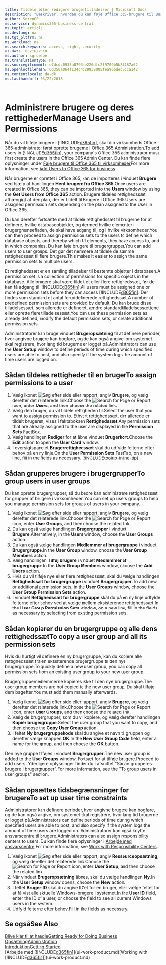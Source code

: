 ```yaml
---
title: Tildele eller redigere brugertilladelser | Microsoft Docs
description: "Beskriver, hvordan du kan føje Office 365-brugere til Business Central og derefter tildele tilladelser, adgangsrettigheder og sikkerhedsindstillinger."
author: SorenGP
ms.service: dynamics365-business-central
ms.topic: article
ms.devlang: na
ms.tgt_pltfrm: na
ms.workload: na
ms.search.keywords: access, right, security
ms.date: 03/16/2018
ms.author: sgroespe
ms.translationtype: HT
ms.sourcegitcommit: e7dcdc0935a8793ae226dfc2f9709b5b8f487a62
ms.openlocfilehash: 6d350a064f134c4c29938005fea966dec7cca142
ms.contentlocale: da-dk
ms.lasthandoff: 03/22/2018

---
```

# <a name="manage-users-and-permissions"></a><span data-ttu-id="d05e4-103">Administrere brugere og deres rettigheder</span><span class="sxs-lookup"><span data-stu-id="d05e4-103">Manage Users and Permissions</span></span>
<span data-ttu-id="d05e4-104">Når du vil tilføje brugere i [!INCLUDE[d365fin](includes/d365fin_md.md)], skal din virksomheds Office 365-administrator først oprette brugerne i Office 365 Administration.</span><span class="sxs-lookup"><span data-stu-id="d05e4-104">To add users in [!INCLUDE[d365fin](includes/d365fin_md.md)], your company's Office 365 administrator must first create the users in the Office 365 Admin Center.</span></span> <span data-ttu-id="d05e4-105">Du kan finde flere oplysninger under [Føje brugere til Office 365 til virksomheder](https://support.office.com/en-us/article/Add-users-to-Office-365-for-business-435ccec3-09dd-4587-9ebd-2f3cad6bc2bc)</span><span class="sxs-lookup"><span data-stu-id="d05e4-105">For more information, see [Add Users to Office 365 for business](https://support.office.com/en-us/article/Add-users-to-Office-365-for-business-435ccec3-09dd-4587-9ebd-2f3cad6bc2bc)</span></span>

<span data-ttu-id="d05e4-106">Når brugerne er oprettet i Office 365, kan de importeres i vinduet **Brugere** ved hjælp af handlingen **Hent brugere fra Office 365**.</span><span class="sxs-lookup"><span data-stu-id="d05e4-106">Once users are created in Office 365, they can be imported into the **Users** window by using the **Get Users from Office 365** action.</span></span> <span data-ttu-id="d05e4-107">Brugere tildeles rettighedssæt afhængigt af den plan, der er tildelt til Brugere i Office 365.</span><span class="sxs-lookup"><span data-stu-id="d05e4-107">Users are assigned permission sets depending on the plan assigned to the User in Office 365.</span></span>

<span data-ttu-id="d05e4-108">Du kan derefter fortsætte med at tildele rettighedssæt til brugerne for at definere, hvilke databaseobjekter, og dermed hvilke elementer i brugergrænsefladen, de skal have adgang til, og i hvilke virksomheder.</span><span class="sxs-lookup"><span data-stu-id="d05e4-108">You can then proceed to assign permission sets to the users to define which database objects, and thereby which UI elements, they have access to, and in which companies.</span></span> <span data-ttu-id="d05e4-109">Du kan føje brugere til brugergrupper.</span><span class="sxs-lookup"><span data-stu-id="d05e4-109">You can add users to user groups.</span></span> <span data-ttu-id="d05e4-110">Det gør det nemmere at tildele de samme rettighedssæt til flere brugere.</span><span class="sxs-lookup"><span data-stu-id="d05e4-110">This makes it easier to assign the same permission sets to multiple users.</span></span>

<span data-ttu-id="d05e4-111">Et rettighedssæt er en samling tilladelser til bestemte objekter i databasen.</span><span class="sxs-lookup"><span data-stu-id="d05e4-111">A permission set is a collection of permissions for specific objects in the database.</span></span> <span data-ttu-id="d05e4-112">Alle brugere skal være tildelt et eller flere rettighedssæt, før de kan få adgang til [!INCLUDE[d365fin](includes/d365fin_md.md)].</span><span class="sxs-lookup"><span data-stu-id="d05e4-112">All users must be assigned one or more permission sets before they can access [!INCLUDE[d365fin](includes/d365fin_md.md)].</span></span> <span data-ttu-id="d05e4-113">Der findes som standard et antal foruddefinerede rettighedssæt.</span><span class="sxs-lookup"><span data-stu-id="d05e4-113">A number of predefined permission sets are provided by default.</span></span> <span data-ttu-id="d05e4-114">Du kan bruge disse tilladelsessæt, som allerede er defineret, ændre standardtilladelsessættene eller oprette flere tilladelsessæt.</span><span class="sxs-lookup"><span data-stu-id="d05e4-114">You can use these permission sets as already defined, modify the default permission sets, or create additional permission sets.</span></span>

<span data-ttu-id="d05e4-115">Administratorer kan bruge vinduet **Brugeropsætning** til at definere perioder, hvor angivne brugere kan bogføre, og de kan også angive, om systemet skal registrere, hvor lang tid brugerne er logget på.</span><span class="sxs-lookup"><span data-stu-id="d05e4-115">Administrators can use the **User Setup** window to define periods of time during which specified users are able to post, and also specify if the system logs the amount of time users are logged on.</span></span>

## <a name="to-assign-permissions-to-a-user"></a><span data-ttu-id="d05e4-116">Sådan tildeles rettigheder til en bruger</span><span class="sxs-lookup"><span data-stu-id="d05e4-116">To assign permissions to a user</span></span>
1. <span data-ttu-id="d05e4-117">Vælg ikonet ![Søg efter side eller rapport](media/ui-search/search_small.png "Ikonet Søg efter side eller rapport"), angiv **Brugere**, og vælg derefter det relaterede link.</span><span class="sxs-lookup"><span data-stu-id="d05e4-117">Choose the ![Search for Page or Report](media/ui-search/search_small.png "Search for Page or Report icon") icon, enter **Users**, and then choose the related link.</span></span>
2. <span data-ttu-id="d05e4-118">Vælg den bruger, du vil tildele rettigheden til.</span><span class="sxs-lookup"><span data-stu-id="d05e4-118">Select the user that you want to assign permission to.</span></span>
<span data-ttu-id="d05e4-119">Ethvert rettighedssæt, der allerede er tildelt brugeren, vises i faktaboksen **Rettighedssæt**.</span><span class="sxs-lookup"><span data-stu-id="d05e4-119">Any permission sets that are already assigned to the user are displayed in the **Permission Sets** FactBox.</span></span>
3. <span data-ttu-id="d05e4-120">Vælg handlingen **Rediger** for at åbne vinduet **Brugerkort**.</span><span class="sxs-lookup"><span data-stu-id="d05e4-120">Choose the **Edit** action to open the **User Card** window.</span></span>
4. <span data-ttu-id="d05e4-121">I oversigtspanelet **Brugerrettighedssæt** skal du udfylde felterne efter behov på en ny linje.</span><span class="sxs-lookup"><span data-stu-id="d05e4-121">On the **User Permission Sets** FastTab, on a new line, fill in the fields as necessary.</span></span> [!INCLUDE[tooltip-inline-tip](includes/tooltip-inline-tip_md.md)]

## <a name="to-group-users-in-user-groups"></a><span data-ttu-id="d05e4-122">Sådan grupperes brugere i brugergrupper</span><span class="sxs-lookup"><span data-stu-id="d05e4-122">To group users in user groups</span></span>
<span data-ttu-id="d05e4-123">Du kan oprette brugergrupper, så du bedre kan administrere rettighedssæt for grupper af brugere i virksomheden.</span><span class="sxs-lookup"><span data-stu-id="d05e4-123">You can set up users groups to help you manage permission sets for groups of users in your company.</span></span>

1. <span data-ttu-id="d05e4-124">Vælg ikonet ![Søg efter side eller rapport](media/ui-search/search_small.png "Ikonet Søg efter side eller rapport"), angiv **Brugere**, og vælg derefter det relaterede link.</span><span class="sxs-lookup"><span data-stu-id="d05e4-124">Choose the ![Search for Page or Report](media/ui-search/search_small.png "Search for Page or Report icon") icon, enter **User Groups**, and then choose the related link.</span></span>
2. <span data-ttu-id="d05e4-125">Du kan også vælge handlingen **Brugergrupper** i vinduet **Brugere**.</span><span class="sxs-lookup"><span data-stu-id="d05e4-125">Alternatively, in the **Users** window, choose the **User Groups** action.</span></span>
3. <span data-ttu-id="d05e4-126">Du kan også vælge handlingen **Medlemmer af brugergruppe** i vinduet **Brugergruppe**.</span><span class="sxs-lookup"><span data-stu-id="d05e4-126">In the **User Group** window, choose the **User Group Members** action.</span></span>
6. <span data-ttu-id="d05e4-127">Vælg handlingen **Tilføj brugere** i vinduet **Medlemmer af brugergruppe**.</span><span class="sxs-lookup"><span data-stu-id="d05e4-127">In the **User Group Members** window, choose the **Add Users** action.</span></span>
7. <span data-ttu-id="d05e4-128">Hvis du vil tilføje nye eller flere rettighedssæt, skal du vælge handlingen **Rettighedssæt for brugergruppe** i vinduet **Brugergrupper**.</span><span class="sxs-lookup"><span data-stu-id="d05e4-128">To add new or additional permission sets, in the **User Groups** window, choose the **User Group Permission Sets** action.</span></span>
8. <span data-ttu-id="d05e4-129">I vinduet **Rettighedssæt for brugergruppe** skal du på en ny linje udfylde felterne efter behov ved at vælge mellem eksisterende rettighedssæt.</span><span class="sxs-lookup"><span data-stu-id="d05e4-129">In the **User Group Permission Sets** window, on a new line, fill in the fields as necessary by selecting from existing permission sets.</span></span>

## <a name="to-copy-a-user-group-and-all-its-permission-sets"></a><span data-ttu-id="d05e4-130">Sådan kopierer du en brugergruppe og alle dens rettighedssæt</span><span class="sxs-lookup"><span data-stu-id="d05e4-130">To copy a user group and all its permission sets</span></span>
<span data-ttu-id="d05e4-131">Hvis du hurtigt vil definere en ny brugergruppe, kan du kopiere alle rettighedssæt fra en eksisterende brugergruppe til den nye brugergruppe.</span><span class="sxs-lookup"><span data-stu-id="d05e4-131">To quickly define a new user group, you can copy all permission sets from an existing user group to your new user group.</span></span>

<span data-ttu-id="d05e4-132">Brugergruppemedlemmerne kopieres ikke til den nye brugergruppe.</span><span class="sxs-lookup"><span data-stu-id="d05e4-132">The user group members are not copied to the new user group.</span></span> <span data-ttu-id="d05e4-133">Du skal tilføje dem bagefter.</span><span class="sxs-lookup"><span data-stu-id="d05e4-133">You must add them manually afterwards.</span></span>

1. <span data-ttu-id="d05e4-134">Vælg ikonet ![Søg efter side eller rapport](media/ui-search/search_small.png "Ikonet Søg efter side eller rapport"), angiv **Brugere**, og vælg derefter det relaterede link.</span><span class="sxs-lookup"><span data-stu-id="d05e4-134">Choose the ![Search for Page or Report](media/ui-search/search_small.png "Search for Page or Report icon") icon, enter **User Groups**, and then choose the related link.</span></span>
2. <span data-ttu-id="d05e4-135">Vælg de brugergrupper, som du vil kopiere, og vælg derefter handlingen **Kopiér brugergruppe**.</span><span class="sxs-lookup"><span data-stu-id="d05e4-135">Select the user group that you want to copy, and then choose the **Copy User Group** action.</span></span>
3. <span data-ttu-id="d05e4-136">I feltet **Ny brugergruppekode** skal du angive et navn til gruppen og derefter vælge knappen **OK**.</span><span class="sxs-lookup"><span data-stu-id="d05e4-136">In the **New User Group Code** field, enter a name for the group, and then choose the **OK** button.</span></span>

<span data-ttu-id="d05e4-137">Den nye gruppe tilføjes i vinduet **Brugergrupper**.</span><span class="sxs-lookup"><span data-stu-id="d05e4-137">The new user group is added to the **User Groups** window.</span></span> <span data-ttu-id="d05e4-138">Fortsæt for at tilføje brugere.</span><span class="sxs-lookup"><span data-stu-id="d05e4-138">Proceed to add users.</span></span> <span data-ttu-id="d05e4-139">Yderligere oplysninger finder du i afsnittet "Sådan grupperes brugere i brugergrupper".</span><span class="sxs-lookup"><span data-stu-id="d05e4-139">For more information, see the "To group users in user groups" section.</span></span>

## <a name="to-set-up-user-time-constraints"></a><span data-ttu-id="d05e4-140">Sådan opsættes tidsbegrænsninger for brugere</span><span class="sxs-lookup"><span data-stu-id="d05e4-140">To set up user time constraints</span></span>
<span data-ttu-id="d05e4-141">Administratorer kan definere perioder, hvor angivne brugere kan bogføre, og de kan også angive, om systemet skal registrere, hvor lang tid brugerne er logget på.</span><span class="sxs-lookup"><span data-stu-id="d05e4-141">Administrators can define periods of time during which specified users are able to post, and also specify if the system logs the amount of time users are logged on.</span></span> <span data-ttu-id="d05e4-142">Administratorer kan også knytte ansvarscentre til brugere.</span><span class="sxs-lookup"><span data-stu-id="d05e4-142">Administrators can also assign responsibility centers to users.</span></span> <span data-ttu-id="d05e4-143">Du kan finde flere oplysninger i [Arbejde med ansvarscentre](inventory-responsibility-centers.md).</span><span class="sxs-lookup"><span data-stu-id="d05e4-143">For more information, see [Work with Responsibility Centers](inventory-responsibility-centers.md).</span></span>

1. <span data-ttu-id="d05e4-144">Vælg ikonet ![Søg efter side eller rapport](media/ui-search/search_small.png "Ikonet Søg efter side eller rapport"), angiv **Ressourceopsætning**, og vælg derefter det relaterede link.</span><span class="sxs-lookup"><span data-stu-id="d05e4-144">Choose the ![Search for Page or Report](media/ui-search/search_small.png "Search for Page or Report icon") icon, enter **User Setup**, and then choose the related link.</span></span>
2. <span data-ttu-id="d05e4-145">Når vinduet **Brugeropsætning** åbnes, skal du vælge handlingen **Ny**.</span><span class="sxs-lookup"><span data-stu-id="d05e4-145">In the **User Setup** window opens, choose the **New** action.</span></span>
3. <span data-ttu-id="d05e4-146">I feltet **Bruger-ID** skal du angive ID'et for en bruger, eller vælge feltet for at få vist alle aktuelle Windows-brugere i systemet.</span><span class="sxs-lookup"><span data-stu-id="d05e4-146">In the **User ID** field, enter the ID of a user, or choose the field to see all current Windows users in the system.</span></span>
4. <span data-ttu-id="d05e4-147">Udfyld felterne efter behov.</span><span class="sxs-lookup"><span data-stu-id="d05e4-147">Fill in the fields as necessary.</span></span>

## <a name="see-also"></a><span data-ttu-id="d05e4-148">Se også</span><span class="sxs-lookup"><span data-stu-id="d05e4-148">See Also</span></span>
[<span data-ttu-id="d05e4-149">Blive klar til at handle</span><span class="sxs-lookup"><span data-stu-id="d05e4-149">Getting Ready for Doing Business</span></span>](ui-get-ready-business.md)  
[<span data-ttu-id="d05e4-150">Opsætning</span><span class="sxs-lookup"><span data-stu-id="d05e4-150">Administration</span></span>](admin-setup-and-administration.md)  
[<span data-ttu-id="d05e4-151">Introduktion</span><span class="sxs-lookup"><span data-stu-id="d05e4-151">Getting Started</span></span>](product-get-started.md)  
<span data-ttu-id="d05e4-152">[Arbejde med [!INCLUDE[d365fin](includes/d365fin_md.md)]](ui-work-product.md)</span><span class="sxs-lookup"><span data-stu-id="d05e4-152">[Working with [!INCLUDE[d365fin](includes/d365fin_md.md)]](ui-work-product.md)</span></span>  

